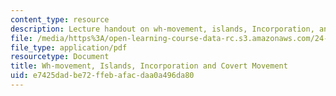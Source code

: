 ```yaml
---
content_type: resource
description: Lecture handout on wh-movement, islands, Incorporation, and covert movement.
file: /media/https%3A/open-learning-course-data-rc.s3.amazonaws.com/24-902-language-and-its-structure-ii-syntax-fall-2003/e7425dadbe72ffebafacdaa0a496da80_12_1wh_3.pdf
file_type: application/pdf
resourcetype: Document
title: Wh-movement, Islands, Incorporation and Covert Movement
uid: e7425dad-be72-ffeb-afac-daa0a496da80
---
```

